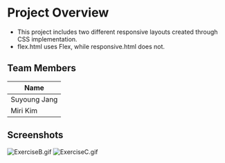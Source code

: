 
# Project Overview
* This project includes two different responsive layouts created through CSS implementation.
* flex.html uses Flex, while responsive.html does not.
## Team Members
| Name |
|--------------|
| Suyoung Jang |
| Miri Kim |
## Screenshots
![ExerciseB.gif](https://github.com/miri-j-kim/Lab4/blob/main/ExerciseB.gif)
![ExerciseC.gif](https://github.com/miri-j-kim/Lab4/blob/main/ExerciseC.gif)

